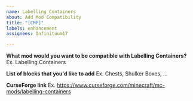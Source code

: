 ```yaml
---
name: Labelling Containers
about: Add Mod Compatibility
title: "[CMP]"
labels: enhancement
assignees: Infinituum17

---
```


**What mod would you want to be compatible with Labelling Containers?**
Ex. Labelling Containers

**List of blocks that you'd like to add**
Ex. Chests, Shulker Boxes, ...

**CurseForge link**
Ex. https://www.curseforge.com/minecraft/mc-mods/labelling-containers
